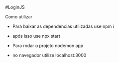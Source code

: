 #LoginJS

Como utilizar

* Para baixar as dependencias utilizadas use npm i

* após isso use npx start 

* Para rodar o projeto nodemon app

* no navegador utilize localhost:3000